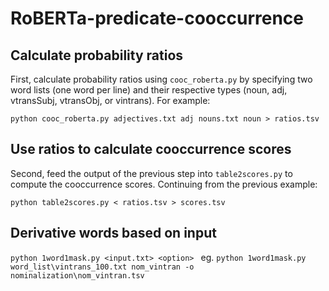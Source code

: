 # RoBERTa-predicate-cooccurrence
## Calculate probability ratios
First, calculate probability ratios using `cooc_roberta.py` by specifying two word lists (one word per line) and their respective types (noun, adj, vtransSubj, vtransObj, or vintrans). For example:

```python cooc_roberta.py adjectives.txt adj nouns.txt noun > ratios.tsv```

## Use ratios to calculate cooccurrence scores
Second, feed the output of the previous step into `table2scores.py` to compute the cooccurrence scores. Continuing from the previous example:

```python table2scores.py < ratios.tsv > scores.tsv```

## Derivative words based on input
```python 1word1mask.py <input.txt> <option> ```
eg. ```python 1word1mask.py word_list\vintrans_100.txt nom_vintran -o nominalization\nom_vintran.tsv```

